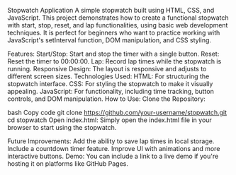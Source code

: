 Stopwatch Application
A simple stopwatch built using HTML, CSS, and JavaScript. This project demonstrates how to create a functional stopwatch with start, stop, reset, and lap functionalities, using basic web development techniques. It is perfect for beginners who want to practice working with JavaScript's setInterval function, DOM manipulation, and CSS styling.

Features:
Start/Stop: Start and stop the timer with a single button.
Reset: Reset the timer to 00:00:00.
Lap: Record lap times while the stopwatch is running.
Responsive Design: The layout is responsive and adjusts to different screen sizes.
Technologies Used:
HTML: For structuring the stopwatch interface.
CSS: For styling the stopwatch to make it visually appealing.
JavaScript: For functionality, including time tracking, button controls, and DOM manipulation.
How to Use:
Clone the Repository:

bash
Copy code
git clone https://github.com/your-username/stopwatch.git
cd stopwatch
Open index.html: Simply open the index.html file in your browser to start using the stopwatch.

Future Improvements:
Add the ability to save lap times in local storage.
Include a countdown timer feature.
Improve UI with animations and more interactive buttons.
Demo:
You can include a link to a live demo if you're hosting it on platforms like GitHub Pages.
